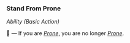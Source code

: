 ### Stand From Prone
*Ability (Basic Action)*  

🔷 — If you are *[Prone]*, you are no longer *[Prone]*.

[Prone]: ../../Conditions/Prone.md
